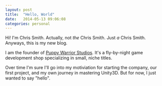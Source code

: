 ```yaml
---
layout: post
title:  "Hello, World"
date:   2014-05-13 09:06:08
categories: personal
---
```


Hi! I'm Chris Smith. Actually, not _the_ Chris Smith. Just _a_ Chris Smith. Anyways, this is my new blog.

I am the founder of [Puppy Warrior Studios](http://www.puppy-warrior.com "Puppy Warrior Studios"). It's a fly-by-night game development shop specializing in small, niche titles.

Over time I'm sure I'll go into my motiviation for starting the company, our first project, and my own journey in mastering Unity3D. But for now, I just wanted to say "hello".
